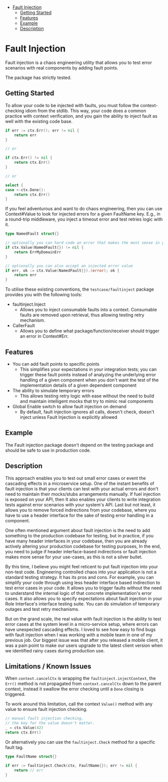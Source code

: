 <!-- START doctoc generated TOC please keep comment here to allow auto update -->
<!-- DON'T EDIT THIS SECTION, INSTEAD RE-RUN doctoc TO UPDATE -->

- [Fault Injection](#fault-injection)
  - [Getting Started](#getting-started)
  - [Features](#features)
  - [Example](#example)
  - [Description](#description)

<!-- END doctoc generated TOC please keep comment here to allow auto update -->

# Fault Injection

Fault injection is a chaos engineering utility
that allows you to test error scenarios
with real components by adding fault points.

The package has strictly tested.

## Getting Started

To allow your code to be injected with faults, you must follow the context-checking idiom from the stdlib.
This way, your code does a common practice with context verification,
and you gain the ability to inject fault as well with the existing code base.

```go
if err := ctx.Err(); err != nil {
    return err
}

// or

if ctx.Err() != nil {
    return ctx.Err()
}

// or

select {
case <-ctx.Done():
    return ctx.Err()
}
```

If you feel adventurous and want to do chaos engineering,
then you can use Context#Value to look for injected errors for a given FaultName key.
E.g., in a round-trip middleware, you inject a timeout error and test retries logic with it.

```go
type NamedFault struct{}

// optionally you can hard code an error that makes the most sense in your code as a return value
if ctx.Value(NamedFault{}) != nil {
	return ErrMyDomainErr
}

// optionally you can also accept an injected error value
if err, ok := ctx.Value(NamedFault{}).(error); ok {
	return err
}
```

To utilise these existing conventions, the `testcase/faultinject` package provides you with the following tools:
- faultinject.Inject
  * Allows you to inject consumable faults into a context. Consumable faults are removed upon retrieval, thus allowing testing retry mechanism.
- CallerFault
  * Allows you to define what package/function/receiver should trigger an error in Context#Err.

## Features

- You can add fault points to specific points
    - This simplifies your expectations in your integration tests; you can trigger these fault points instead of
      analyzing the underlying error handling of a given component
      when you don't want the test of the implementation details of a given dependent component
- The ability to simulate temporary errors
    - This allows testing retry logic with ease without the need to build and maintain intelligent mocks that try to
      mimic real components
- Global Enable switch to allow fault injection on demand
    - By default, fault injection ignores all calls, doesn't check, doesn't inject unless Fault Injection is explicitly
      allowed

## Example

The Fault injection package doesn't depend on the testing package and should be safe to use in production code.

## Description

This approach enables you to test out small error cases or event the cascading effects in a microservice setup.
One of the instant benefits of fault injection is that your clients can test with your actual errors
and don't need to maintain their mocks/stubs arrangements manually.
If fuel injection is exposed on your API, then It also enables your clients to write integration tests against error
scenarios with your system's API.
Last but not least, it allows you to remove forced indirections from your codebase,
where you have to use a header interface for the sake of testing error handling in a component.

One often mentioned argument about fault injection is the need to add something to the production codebase for testing,
but in practice, if you have many header interfaces in your codebase, then you are already actively altering your
production codebase for testing purposes,
In the end, you need to judge if header interface-based indirections or fault injection makes more sense for your
use-cases, as this is not a silver bullet.

By this time, I believe you might feel reticent to put fault injection into your non-test code.
Engineering controlled chaos into your application is not a standard testing strategy.
It has its pros and cons. For example, you can simplify your code
through using less header interface based indirection to test error cases in your code.
It allows you to trigger faults without the need to understand
the internal logic of that concrete implementation's error cases.
It also allows you to specify expectations about fault injection in your Role Interface's interface testing suite.
You can do simulation of temporary outages and test retry mechanisms.

But on the grand scale, the real value with fault injection is the ability
to test error cases at the system level in a micro-service setup,
where errors can have unexpected cascading effects.
I loved to see how easy to find bugs with fault injection
when I was working with a mobile team in one of my previous job.
Our biggest issue was that after you released a mobile client, it was a pain point to make our users upgrade to the
latest client version when we identified rainy cases during production use.

## Limitations / Known Issues

When `context.cancelCtx` is wrapping the `faultinject.injectContext`,
the `Err()` method is not propagated from `context.cancelCtx` down to the parent context,
instead it swallow the error checking until a `Done` closing is triggered.

To work around this limitation, call the context `Value()` method with any value to ensure fault injection checking.

```go
// manual fault injection checking,
// the key for the value doesn't matter.
_ = ctx.Value(42)
return ctx.Err()
```

Or alternatively you can use the `faultinject.Check` method for a specific fault tag.

```go
type FaultName struct{}

if err := faultinject.Check(ctx, FaultName{}); err != nil {
    return // err
}
```
